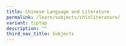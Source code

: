 ```yaml
---
title: Chinese Language and Literature
permalink: /learn/subjects/chlnliterature/
variant: tiptap
description: ""
third_nav_title: Subjects
---
```

